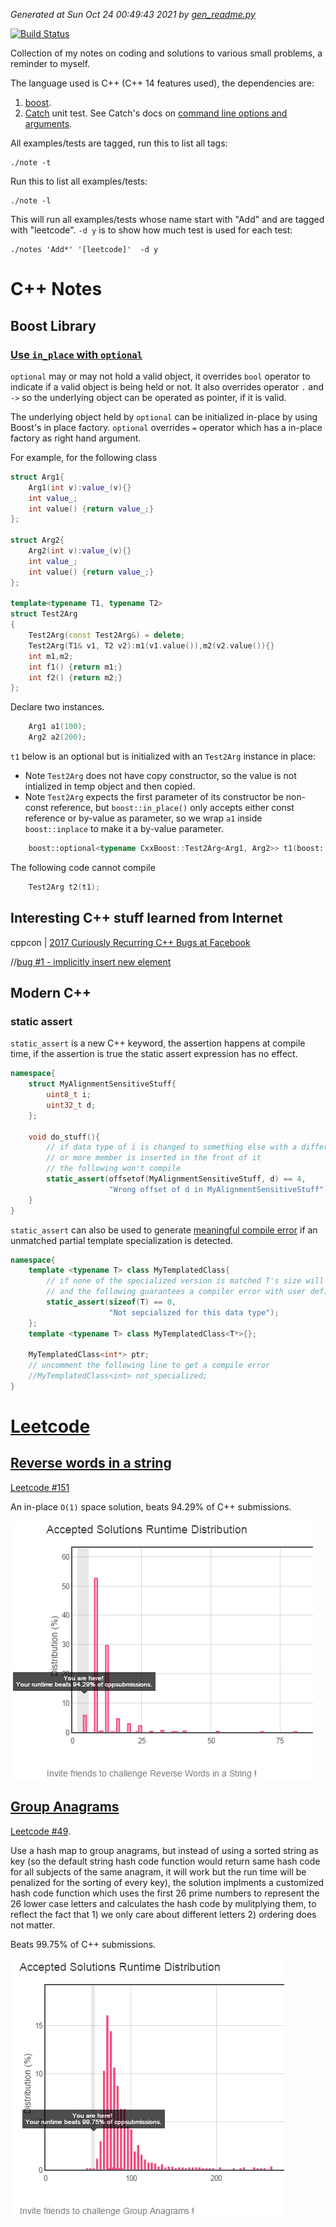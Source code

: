 *Generated at Sun Oct 24 00:49:43 2021 by [gen_readme.py](gen_readme.py)*

[![Build Status](https://travis-ci.org/murphytalk/coding_notes.svg?branch=master)](https://travis-ci.org/murphytalk/coding_notes)

Collection of my notes on coding and solutions to various small problems, a reminder to myself.

The language used is C++ (C++ 14 features used), the dependencies are:

 1. [boost](http://www.boost.org/).
 1. [Catch](https://github.com/philsquared/Catch) unit test. See Catch's docs on [command line options and arguments](https://github.com/philsquared/Catch/blob/master/docs/command-line.md).

All examples/tests are tagged, run this to list all tags:

```
./note -t 
```
Run this to list all examples/tests:

```
./note -l
```
This will run all examples/tests whose name start with "Add" and are tagged with "leetcode". `-d y` is to show how much test is used for each test:

```
./notes 'Add*' '[leetcode]'  -d y
```

# C++ Notes
## Boost Library
### [Use `in_place` with `optional`](src/c++notes/boost.cpp#L17)

`optional` may or may not hold a valid object, it overrides `bool` operator to indicate if a valid object is being held or not. 
It also overrides operator `.` and `->` so the underlying object can be operated as pointer, if it is valid.

The underlying object held by `optional` can be initialized in-place by using Boost's in place factory. 
`optional` overrides `=` operator which has a in-place factory as right hand argument.

For example, for the following class

```c++
struct Arg1{
    Arg1(int v):value_(v){}
    int value_;
    int value() {return value_;}
};

struct Arg2{
    Arg2(int v):value_(v){}
    int value_;
    int value() {return value_;}
};

template<typename T1, typename T2>
struct Test2Arg
{
    Test2Arg(const Test2Arg&) = delete;
    Test2Arg(T1& v1, T2 v2):m1(v1.value()),m2(v2.value()){}
    int m1,m2;
    int f1() {return m1;}
    int f2() {return m2;}
};
```

Declare two instances.

```c++
    Arg1 a1(100);
    Arg2 a2(200);
```
`t1` below is an optional but is initialized with an `Test2Arg` instance in place:
- Note `Test2Arg` does not have copy constructor, so the value is not intialized in temp object and then copied.
- Note `Test2Arg` expects the first parameter of its constructor be non-const reference, but `boost::in_place()` only accepts either const reference
  or by-value as parameter, so we wrap `a1` inside `boost::inplace` to make it a by-value parameter.
```c++
    boost::optional<typename CxxBoost::Test2Arg<Arg1, Arg2>> t1(boost::in_place(boost::ref(a1), a2));
```
The following code cannot compile
```c++
    Test2Arg t2(t1);
```
## Interesting C++ stuff learned from Internet
cppcon | [2017 Curiously Recurring C++ Bugs at Facebook](https://www.youtube.com/watch?v=3MB2iiCkGxg&t=184s)

//[bug #1 - implicitly insert new element](src/c++notes/cpp-con/fb-recurring-bugs.cpp#L11)
## Modern C++
### static assert

 `static_assert` is a new C++ keyword, the assertion happens at compile time, if the assertion is true the static assert expression has no effect.

```c++
namespace{
    struct MyAlignmentSensitiveStuff{
        uint8_t i;
        uint32_t d;
    };

    void do_stuff(){
        // if data type of i is changed to something else with a different size,
        // or more member is inserted in the front of it
        // the following won't compile
        static_assert(offsetof(MyAlignmentSensitiveStuff, d) == 4,
                      "Wrong offset of d in MyAlignmentSensitiveStuff");
    }
}
```
  `static_assert` can also be used to generate [meaningful compile error](src/c++notes/modern-c++/cxx11.cpp#L32) if an unmatched partial template specialization is detected.
```c++
namespace{
    template <typename T> class MyTemplatedClass{
        // if none of the specialized version is matched T's size will be zero
        // and the following guarantees a compiler error with user defined error message
        static_assert(sizeof(T) == 0,
                      "Not sepcialized for this data type");
    };
    template <typename T> class MyTemplatedClass<T*>{};

    MyTemplatedClass<int*> ptr;
    // uncomment the following line to get a compile error
    //MyTemplatedClass<int> not_specialized;
}
```
# [Leetcode](https://leetcode.com/)
## [Reverse words in a string](src/leetcode/reverse_words.cpp#L12)

[Leetcode #151](https://leetcode.com/problems/reverse-words-in-a-string/)

An in-place `O(1)` space solution, beats 94.29% of C++ submissions.

 ![Screenshot](img/leetcode/RevserseWordsInString.PNG)
## [Group Anagrams](src/leetcode/group_anagrams.cpp#L15)

[Leetcode #49](https://leetcode.com/problems/anagrams/).

Use a hash map to group anagrams, but instead of using a sorted string as key (so the default string hash code function would return same hash code for all subjects of the same anagram, it will work but the run time will be penalized for the sorting of every key), the solution implments a customized hash code function which uses the first 26 prime numbers to represent the 26 lower case letters and calculates the hash code by mulitplying them, to reflect the fact that 1) we only care about different letters 2) ordering does not matter.

Beats 99.75% of C++ submissions.

 ![Screenshot](img/leetcode/Anagrams.PNG)

